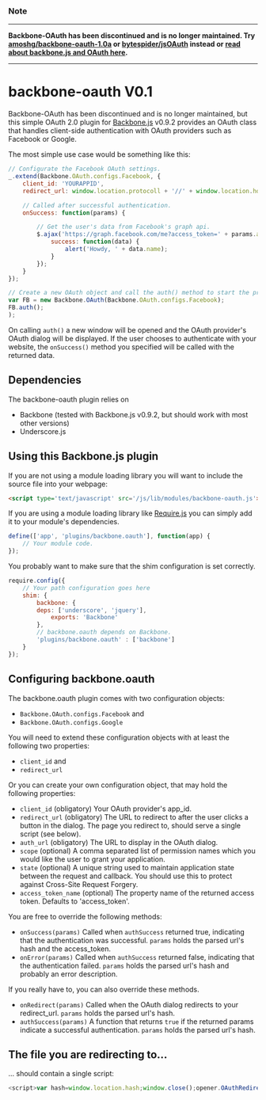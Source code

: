 ### Note

- - -

**Backbone-OAuth has been discontinued and is no longer maintained. Try [amoshg/backbone-oauth-1.0a](https://github.com/amoshg/backbone-oauth-1.0a) or [bytespider/jsOAuth](https://github.com/bytespider/jsOAuth) instead or [read about backbone.js and OAuth here](http://dailyjs.com/2012/12/13/backbone-tutorial-3/).**

- - -

backbone-oauth V0.1
===================

Backbone-OAuth has been discontinued and is no longer maintained, but this simple OAuth 2.0 plugin for [Backbone.js](http://backbone.js) v0.9.2 provides an OAuth class that handles client-side authentication with OAuth providers such as Facebook or Google.

The most simple use case would be something like this:

```javascript
// Configurate the Facebook OAuth settings.
_.extend(Backbone.OAuth.configs.Facebook, {
    client_id: 'YOURAPPID',
    redirect_url: window.location.protocoll + '//' + window.location.host + '/auth_redirect.html',

    // Called after successful authentication.
    onSuccess: function(params) {

        // Get the user's data from Facebook's graph api.
        $.ajax('https://graph.facebook.com/me?access_token=' + params.access_token, {
            success: function(data) {
                alert('Howdy, ' + data.name);
            }
        });
    }
});

// Create a new OAuth object and call the auth() method to start the process.
var FB = new Backbone.OAuth(Backbone.OAuth.configs.Facebook);
FB.auth();
);
```

On calling ```auth()``` a new window will be opened and the OAuth provider's OAuth dialog will be displayed. If the user chooses to authenticate with your website, the ```onSuccess()``` method you specified will be called with the returned data.

Dependencies
------------

The backbone-oauth plugin relies on
* Backbone (tested with Backbone.js v0.9.2, but should work with most other versions)
* Underscore.js

Using this Backbone.js plugin
-----------------------------

If you are not using a module loading library you will want to include the source file into your webpage:

```html
<script type='text/javascript' src='/js/lib/modules/backbone-oauth.js'></script>
```

If you are using a module loading library like [Require.js](http://require.js) you can simply add it to your module's dependencies.

```javascript
define(['app', 'plugins/backbone.oauth'], function(app) {
    // Your module code.
});
```

You probably want to make sure that the shim configuration is set correctly.

```javascript
require.config({
    // Your path configuration goes here
    shim: {
        backbone: {
        deps: ['underscore', 'jquery'],
            exports: 'Backbone'
        },
        // backbone.oauth depends on Backbone.
        'plugins/backbone.oauth' : ['backbone']
    }
});  
```

Configuring backbone.oauth
--------------------------

The backbone.oauth plugin comes with two configuration objects:

* ```Backbone.OAuth.configs.Facebook``` and
* ```Backbone.OAuth.configs.Google```

You will need to extend these configuration objects with at least the following two properties:

* ```client_id``` and
* ```redirect_url```

Or you can create your own configuration object, that may hold the following properties:

* ```client_id``` (obligatory) Your OAuth provider's app_id.
* ```redirect_url``` (obligatory) The URL to redirect to after the user clicks a button in the dialog. The page you redirect to, should serve a single script (see below).
* ```auth_url``` (obligatory) The URL to display in the OAuth dialog.
* ```scope``` (optional) A comma separated list of permission names which you would like the user to grant your application.
* ```state``` (optional) A unique string used to maintain application state between the request and callback. You should use this to protect against Cross-Site Request Forgery.
* ```access_token_name``` (optional) The property name of the returned access token. Defaults to 'access_token'.

You are free to override the following methods:

* ```onSuccess(params)``` Called when ```authSuccess``` returned true, indicating that the authentication was successful. ```params``` holds the parsed url's hash and the access_token.
* ```onError(params)``` Called when ```authSuccess``` returned false, indicating that the authentication failed. ```params``` holds the parsed url's hash and probably an error description.

If you really have to, you can also override these methods.

* ```onRedirect(params)``` Called when the OAuth dialog redirects to your redirect_url. ```params``` holds the parsed url's hash.
* ```authSuccess(params)``` A function that returns ```true``` if the returned params indicate a successful authentication. ```params``` holds the parsed url's hash.

The file you are redirecting to...
----------------------------------

... should contain a single script:

```javascript
<script>var hash=window.location.hash;window.close();opener.OAuthRedirect(hash);</script>
```
